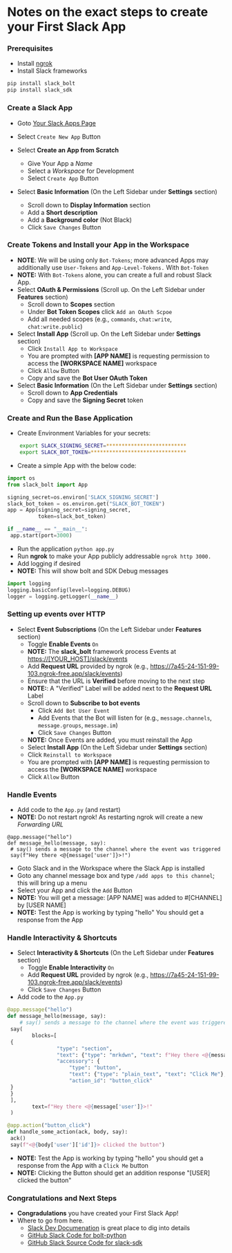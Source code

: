 # Notes on the exact steps to create your First Slack App

### Prerequisites 
* Install [ngrok](https://ngrok.com/download)
* Install Slack frameworks
```bash
pip install slack_bolt
pip install slack_sdk
```

### Create a Slack App
* Goto [Your Slack Apps Page](https://api.slack.com/apps)
* Select `Create New App` Button
* Select __Create an App from Scratch__
    * Give Your App a _Name_
    * Select a _Workspace_ for Development
    * Select `Create App` Button

* Select __Basic Information__ (On the Left Sidebar under __Settings__ section)
    * Scroll down to __Display Information__ section
    * Add a __Short description__
    * Add a __Background color__ (Not Black)
    * Click `Save Changes` Button

### Create Tokens and Install your App in the Workspace
* __NOTE__: We will be using only `Bot-Tokens`; more advanced Apps may additionally use `User-Tokens` and `App-Level-Tokens.` With `Bot-Token`
* __NOTE:__ With `Bot-Tokens` alone, you can create a full and robust Slack App.
* Select __OAuth & Permissions__ (Scroll up. On the Left Sidebar under __Features__ section)
    * Scroll down to __Scopes__ section 
    * Under __Bot Token Scopes__ click `Add an OAuth Scpoe`
    * Add all needed scopes (e.g., `commands`, `chat:write`, `chat:write.public`)
* Select __Install App__ (Scroll up. On the Left Sidebar under __Settings__ section)
    * Click `Install App to Workspace`
    * You are prompted with __[APP NAME]__ is requesting permission to access the __[WORKSPACE NAME]__ workspace
    * Click `Allow` Button
    * Copy and save the __Bot User OAuth Token__
* Select __Basic Information__ (On the Left Sidebar under __Settings__ section)
    * Scroll down to __App Credentials__
    * Copy and save the __Signing Secret__ token

### Create and Run the Base Application
* Create Environment Variables for your secrets:
```bash
    export SLACK_SIGNING_SECRET=**************************
    export SLACK_BOT_TOKEN=*******************************
```
* Create a simple App with the below code:
```python
import os
from slack_bolt import App

signing_secret=os.environ['SLACK_SIGNING_SECRET']
slack_bot_token = os.environ.get("SLACK_BOT_TOKEN")
app = App(signing_secret=signing_secret,
          token=slack_bot_token)

if __name__ == "__main__":
 app.start(port=3000)
```
* Run the application `python app.py`
* Run __ngrok__ to make your App publicly addressable `ngrok http 3000.`
* Add logging if desired
* __NOTE:__ This will show bolt and SDK Debug messages
```python
import logging
logging.basicConfig(level=logging.DEBUG)
logger = logging.getLogger(__name__)
```

### Setting up events over HTTP
* Select __Event Subscriptions__ (On the Left Sidebar under __Features__ section)
    * Toggle __Enable Events__ `On`
    * __NOTE:__ The __slack_bolt__ framework process Events at [https://[YOUR_HOST]/slack/events]()
    * Add __Request URL__ provided by ngrok (e.g., https://7a45-24-151-99-103.ngrok-free.app/slack/events)
    * Ensure that the URL is __Verified__ before moving to the next step
    * __NOTE:__: A "Verified" Label will be added next to the __Request URL__ Label
    * Scroll down to __Subscribe to bot events__
        * Click `Add Bot User Event`
        * Add Events that the Bot will listen for (e.g., `message.channels`, `message.groups`, `message.im`)
        * Click `Save Changes` Button
    * __NOTE:__ Once Events are added, you must reinstall the App
    * Select __Install App__ (On the Left Sidebar under __Settings__ section)
    * Click `Reinstall to Workspace`
    * You are prompted with __[APP NAME]__ is requesting permission to access the __[WORKSPACE NAME]__ workspace
    * Click `Allow` Button


### Handle Events
* Add code to the `App.py` (and restart)
* __NOTE:__ Do not restart ngrok! As restarting ngrok will create a new _Forwarding URL_
```
@app.message("hello")
def message_hello(message, say):
 # say() sends a message to the channel where the event was triggered
 say(f"Hey there <@{message['user']}>!")

```
* Goto Slack and in the Workspace where the Slack App is installed
* Goto any channel message box and type `/add apps to this channel`; this will bring up a menu
* Select your App and click the `Add` Button
* __NOTE:__ You will get a message: [APP NAME] was added to #[CHANNEL] by [USER NAME]
* __NOTE:__ Test the App is working by typing "hello" You should get a response from the App

### Handle Interactivity & Shortcuts
* Select __Interactivity & Shortcuts__ (On the Left Sidebar under __Features__ section)
    * Toggle __Enable Interactivity__ `On`
    * Add __Request URL__ provided by ngrok (e.g., https://7a45-24-151-99-103.ngrok-free.app/slack/events)
    * Click `Save Changes` Button
* Add code to the `App.py`
```python
@app.message("hello")
def message_hello(message, say):
    # say() sends a message to the channel where the event was triggered
 say(
        blocks=[
 {
                "type": "section",
                "text": {"type": "mrkdwn", "text": f"Hey there <@{message['user']}>!"},
                "accessory": {
                    "type": "button",
                    "text": {"type": "plain_text", "text": "Click Me"},
                    "action_id": "button_click"
 }
 }
 ],
        text=f"Hey there <@{message['user']}>!"
 )

@app.action("button_click")
def handle_some_action(ack, body, say):
 ack()
 say(f"<@{body['user']['id']}> clicked the button")
```
* __NOTE:__ Test the App is working by typing "hello" you should get a response from the App with a `Click Me` button
* __NOTE:__ Clicking the Button should get an addition response "[USER] clicked the button"

### Congratulations and Next Steps
* __Congradulations__ you have created your First Slack App!
* Where to go from here.
    * [Slack Dev Documenation](https://slack.dev/) is great place to dig into details
    * [GitHub Slack Code for bolt-python](https://github.com/slackapi/bolt-python)
    * [GitHub Slack Source Code for slack-sdk](https://github.com/slackapi/bolt-python)